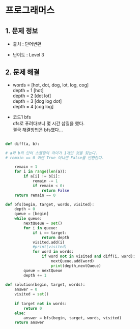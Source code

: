 # 프로그래머스  

## 1. 문제 정보

- 출처 : 단어변환

- 난이도 : Level 3

## 2. 문제 해결

* words = [hot, dot, dog, lot, log, cog]     
depth = 1 [hot]   
depth = 2 [dot lot]   
depth = 3 [dog log dot]   
depth = 4 [cog log]   

- 코드1 bfs    
dfs로 푸려다보니 몇 시간 삽질을 했다.   
결국 해결방법은 bfs였다...   

```python

def diff(a, b):

# a와 b의 단어 스펠링의 차이가 1개인 것을 찾는다.
# remain == 0 이면 True 아니면 False를 반환한다.

    remain = 1
    for i in range(len(a)):
        if a[i] != b[i]:
            remain -= 1
            if remain < 0:
                return False
    return remain == 0

def bfs(begin, target, words, visited):
    depth = 0
    queue = [begin]
    while queue:
        nextQueue = set()
        for i in queue:
            if i == target:
                return depth
            visited.add(i)
            #print(visited)
            for word in words:
                if word not in visited and diff(i, word):
                    nextQueue.add(word)
                    print(depth,nextQueue)
        queue = nextQueue
        depth += 1
    
def solution(begin, target, words):
    answer = 0
    visited = set()
    
    if target not in words:
        return 0
    else:
        answer = bfs(begin, target, words, visited)
    return answer
```   
